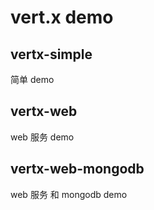 ﻿# vert.x demo

## vertx-simple
简单 demo

## vertx-web
web 服务 demo

## vertx-web-mongodb
web 服务 和 mongodb demo
